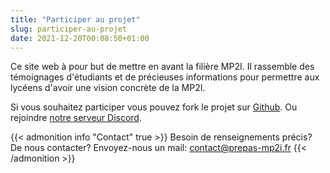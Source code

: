 ```yaml
---
title: "Participer au projet"
slug: participer-au-projet
date: 2021-12-20T00:08:50+01:00
---
```


Ce site web à pour but de mettre en avant la filière MP2I.
Il rassemble des témoignages d'étudiants et de précieuses informations pour permettre aux lycéens d'avoir une vision concrète de la MP2I.

Si vous souhaitez participer vous pouvez fork le projet sur [Github](https://github.com/prepas-mp2i/prepas-mp2i.github.io).
Ou rejoindre [notre serveur Discord](https://discord.gg/Mu439mBdsv).

{{< admonition info "Contact" true >}}
Besoin de renseignements précis? De nous contacter? Envoyez-nous un mail: [contact@prepas-mp2i.fr](mailto:contact@prepas-mp2i.fr)
{{< /admonition >}}
